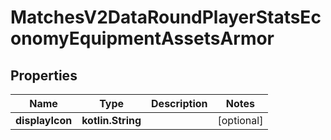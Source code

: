 
# MatchesV2DataRoundPlayerStatsEconomyEquipmentAssetsArmor

## Properties
| Name | Type | Description | Notes |
| ------------ | ------------- | ------------- | ------------- |
| **displayIcon** | **kotlin.String** |  |  [optional] |



